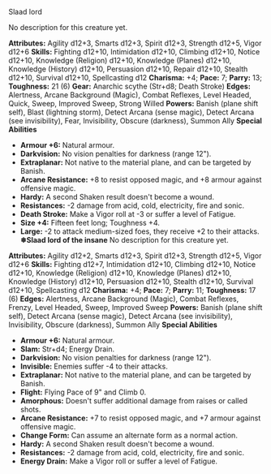 Slaad lord

No description for this creature yet.

**Attributes:** Agility d12+3, Smarts d12+3, Spirit d12+3, Strength
d12+5, Vigor d12+6
**Skills:** Fighting d12+10, Intimidation d12+10, Climbing d12+10,
Notice d12+10, Knowledge (Religion) d12+10, Knowledge (Planes) d12+10,
Knowledge (History) d12+10, Persuasion d12+10, Repair d12+10, Stealth
d12+10, Survival d12+10, Spellcasting d12
**Charisma:** +4; **Pace:** 7; **Parry:** 13; **Toughness:** 21 (6)
**Gear:** Anarchic scythe (Str+d8; Death Stroke)
**Edges:** Alertness, Arcane Background (Magic), Combat Reflexes, Level
Headed, Quick, Sweep, Improved Sweep, Strong Willed
**Powers:** Banish (plane shift self), Blast (lightning storm), Detect
Arcana (sense magic), Detect Arcana (see invisibility), Fear,
Invisibility, Obscure (darkness), Summon Ally
**Special Abilities**
- **Armour +6:** Natural armour.
- **Darkvision:** No vision penalties for darkness (range 12").
- **Extraplanar:** Not native to the material plane, and can be targeted
by Banish.
- **Arcane Resistance:** +8 to resist opposed magic, and +8 armour
against offensive magic.
- **Hardy:** A second Shaken result doesn't become a wound.
- **Resistances:** -2 damage from acid, cold, electricity, fire and
sonic.
- **Death Stroke:** Make a Vigor roll at -3 or suffer a level of
Fatigue.
- **Size +4:** Fifteen feet long; Toughness +4.
- **Large:** -2 to attack medium-sized foes, they receive +2 to their
attacks.
**❄Slaad lord of the insane**
No description for this creature yet.

**Attributes:** Agility d12+2, Smarts d12+3, Spirit d12+3, Strength
d12+5, Vigor d12+6
**Skills:** Fighting d12+7, Intimidation d12+10, Climbing d12+10, Notice
d12+10, Knowledge (Religion) d12+10, Knowledge (Planes) d12+10,
Knowledge (History) d12+10, Persuasion d12+10, Stealth d12+10, Survival
d12+10, Spellcasting d12
**Charisma:** +4; **Pace:** 7; **Parry:** 11; **Toughness:** 17 (6)
**Edges:** Alertness, Arcane Background (Magic), Combat Reflexes,
Frenzy, Level Headed, Sweep, Improved Sweep
**Powers:** Banish (plane shift self), Detect Arcana (sense magic),
Detect Arcana (see invisibility), Invisibility, Obscure (darkness),
Summon Ally
**Special Abilities**
- **Armour +6:** Natural armour.
- **Slam:** Str+d4; Energy Drain.
- **Darkvision:** No vision penalties for darkness (range 12").
- **Invisible:** Enemies suffer -4 to their attacks.
- **Extraplanar:** Not native to the material plane, and can be targeted
by Banish.
- **Flight:** Flying Pace of 9" and Climb 0.
- **Amorphous:** Doesn't suffer additional damage from raises or called
shots.
- **Arcane Resistance:** +7 to resist opposed magic, and +7 armour
against offensive magic.
- **Change Form:** Can assume an alternate form as a normal action.
- **Hardy:** A second Shaken result doesn't become a wound.
- **Resistances:** -2 damage from acid, cold, electricity, fire and
sonic.
- **Energy Drain:** Make a Vigor roll or suffer a level of Fatigue.

